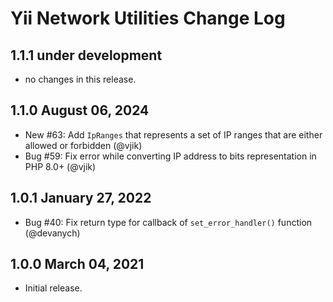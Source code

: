 # Yii Network Utilities Change Log

## 1.1.1 under development

- no changes in this release.

## 1.1.0 August 06, 2024

- New #63: Add `IpRanges` that represents a set of IP ranges that are either allowed or forbidden (@vjik)
- Bug #59: Fix error while converting IP address to bits representation in PHP 8.0+ (@vjik)

## 1.0.1 January 27, 2022

- Bug #40: Fix return type for callback of `set_error_handler()` function (@devanych)

## 1.0.0 March 04, 2021

- Initial release.
